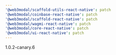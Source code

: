 ```yaml
---
'@web3modal/scaffold-utils-react-native': patch
'@web3modal/coinbase-react-native': patch
'@web3modal/scaffold-react-native': patch
'@web3modal/wagmi-react-native': patch
'@web3modal/core-react-native': patch
'@web3modal/ui-react-native': patch
---
```


1.0.2-canary.6
